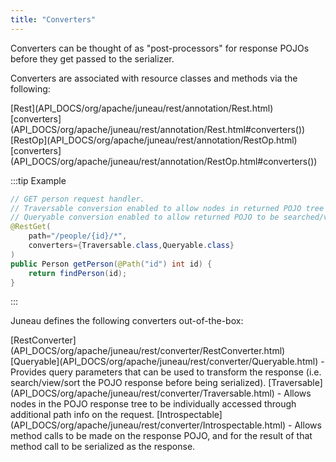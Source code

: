 ```yaml
---
title: "Converters"
---
```


Converters can be thought of as "post-processors" for response POJOs before they get passed to the serializer.

Converters are associated with resource classes and methods via the following:

<tree>
<node-0><java-annotation>[Rest](API_DOCS/org/apache/juneau/rest/annotation/Rest.html)</java-annotation></node-0>
<node-1><java-method-annotation>[converters](API_DOCS/org/apache/juneau/rest/annotation/Rest.html#converters())</java-method-annotation></node-1>
<node-0><java-annotation>[RestOp](API_DOCS/org/apache/juneau/rest/annotation/RestOp.html)</java-annotation></node-0>
<node-1><java-method-annotation>[converters](API_DOCS/org/apache/juneau/rest/annotation/RestOp.html#converters())</java-method-annotation></node-1>
</tree>

:::tip Example
```java
// GET person request handler.
// Traversable conversion enabled to allow nodes in returned POJO tree to be addressed.
// Queryable conversion enabled to allow returned POJO to be searched/viewed/sorted.
@RestGet(
    path="/people/{id}/*",
    converters={Traversable.class,Queryable.class}
)
public Person getPerson(@Path("id") int id) {
    return findPerson(id);
}
```
:::

Juneau defines the following converters out-of-the-box:

<tree>
<node-0><java-interface>[RestConverter](API_DOCS/org/apache/juneau/rest/converter/RestConverter.html)</java-interface></node-0>
<node-1><java-class>[Queryable](API_DOCS/org/apache/juneau/rest/converter/Queryable.html)</java-class> - Provides query parameters that can be used to transform the response (i.e. search/view/sort the POJO response before being serialized).</node-1>
<node-1><java-class>[Traversable](API_DOCS/org/apache/juneau/rest/converter/Traversable.html)</java-class> - Allows nodes in the POJO response tree to be individually accessed through additional path info on the request.</node-1>
<node-1><java-class>[Introspectable](API_DOCS/org/apache/juneau/rest/converter/Introspectable.html)</java-class> - Allows method calls to be made on the response POJO, and for the result of that method call to be serialized as the response.</node-1>
</tree>